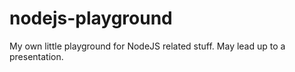 nodejs-playground
=================

My own little playground for NodeJS related stuff. May lead up to a presentation.
